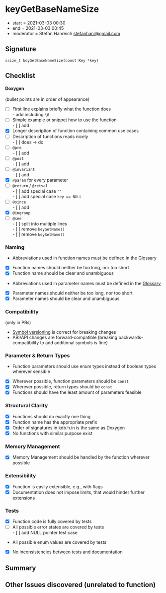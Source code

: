 # keyGetBaseNameSize

- start = 2021-03-03 00:30
- end = 2021-03-03 00:45
- moderator = Stefan Hanreich <stefanhani@gmail.com>

## Signature

`ssize_t keyGetBaseNameSize(const Key *key)`

## Checklist

#### Doxygen

(bullet points are in order of appearance)

- [ ] First line explains briefly what the function does  
       - add including `\0`
- [ ] Simple example or snippet how to use the function  
       - [ ] add
- [x] Longer description of function containing common use cases
- [ ] Description of functions reads nicely  
       - [ ] does -> do
- [ ] `@pre`  
       - [ ] add
- [ ] `@post`  
       - [ ] add
- [ ] `@invariant`  
       - [ ] add
- [x] `@param` for every parameter
- [ ] `@return` / `@retval`  
       - [ ] add special case `""`  
       - [ ] add special case `key == NULL`
- [ ] `@since`  
       - [ ] add
- [x] `@ingroup`
- [ ] `@see`  
       - [ ] split into multiple lines  
       - [ ] remove `keyGetName()`  
       - [ ] remove `keySetName()`

### Naming

- Abbreviations used in function names must be defined in the
  [Glossary](/doc/help/elektra-glossary.md)
- [x] Function names should neither be too long, nor too short
- [x] Function name should be clear and unambiguous
- Abbreviations used in parameter names must be defined in the
  [Glossary](/doc/help/elektra-glossary.md)
- [x] Parameter names should neither be too long, nor too short
- [x] Parameter names should be clear and unambiguous

### Compatibility

(only in PRs)

- [Symbol versioning](/doc/dev/symbol-versioning.md)
  is correct for breaking changes
- ABI/API changes are forward-compatible (breaking backwards-compatibility
  to add additional symbols is fine)

### Parameter & Return Types

- Function parameters should use enum types instead of boolean types
  wherever sensible
- [x] Wherever possible, function parameters should be `const`
- [x] Wherever possible, return types should be `const`
- [x] Functions should have the least amount of parameters feasible

### Structural Clarity

- [x] Functions should do exactly one thing
- [x] Function name has the appropriate prefix
- [x] Order of signatures in kdb.h.in is the same as Doxygen
- [x] No functions with similar purpose exist

### Memory Management

- [x] Memory Management should be handled by the function wherever possible

### Extensibility

- [x] Function is easily extensible, e.g., with flags
- [x] Documentation does not impose limits, that would hinder further extensions

### Tests

- [x] Function code is fully covered by tests
- [ ] All possible error states are covered by tests  
       - [ ] add NULL pointer test case
- All possible enum values are covered by tests
- [x] No inconsistencies between tests and documentation

## Summary

## Other Issues discovered (unrelated to function)
